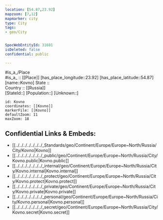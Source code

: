 ```yaml
---
location: [54.87,23.92] 
mapzoom: [7,12] 
mapmarker: city 
type: City
tags:
- geo/City


SpocWebEntityId: 31601
isDeleted: false
confidential: public

---
```

#is_a_/Place  
#is_a_ :: [[Place]] 
[has_place_longitude::23.92] 
[has_place_latitude::54.87] 
[name::Kovno] 
State ::  
Country :: [[Russia]]  
[StateId::] 
[Population::] 
[Unknown::] 


```leaflet
id: Kovno
coordinates: [[Kovno]] 
markerFile: [[Kovno]] 
defaultZoom: 11 
maxZoom: 18
```


## Confidential Links & Embeds: 
- [[../../../../../../../_Standards/geo/Continent/Europe/Europe~North/Russia/City/Kovno|Kovno]] 
- [[../../../../../../../_public/geo/Continent/Europe/Europe~North/Russia/City/Kovno.public|Kovno.public]] 
- [[../../../../../../../_internal/geo/Continent/Europe/Europe~North/Russia/City/Kovno.internal|Kovno.internal]] 
- [[../../../../../../../_protect/geo/Continent/Europe/Europe~North/Russia/City/Kovno.protect|Kovno.protect]] 
- [[../../../../../../../_private/geo/Continent/Europe/Europe~North/Russia/City/Kovno.private|Kovno.private]] 
- [[../../../../../../../_personal/geo/Continent/Europe/Europe~North/Russia/City/Kovno.personal|Kovno.personal]] 
- [[../../../../../../../_secret/geo/Continent/Europe/Europe~North/Russia/City/Kovno.secret|Kovno.secret]] 
